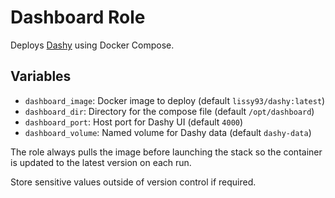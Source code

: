 # Dashboard Role

Deploys [Dashy](https://github.com/Lissy93/dashy) using Docker Compose.

## Variables

- `dashboard_image`: Docker image to deploy (default `lissy93/dashy:latest`)
- `dashboard_dir`: Directory for the compose file (default `/opt/dashboard`)
- `dashboard_port`: Host port for Dashy UI (default `4000`)
- `dashboard_volume`: Named volume for Dashy data (default `dashy-data`)

The role always pulls the image before launching the stack so the container is updated to the latest version on each run.

Store sensitive values outside of version control if required.
